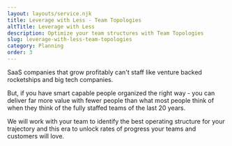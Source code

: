 ```yaml
---
layout: layouts/service.njk
title: Leverage with Less - Team Topologies
altTitle: Leverage with Less
description: Optimize your team structures with Team Topologies
slug: leverage-with-less-team-topologies
category: Planning
order: 3
---
```

SaaS companies that grow profitably can't staff like venture backed rocketships and big tech companies.

But, if you have smart capable people organized the right way - you can deliver far more value with fewer people than what most people think of when they think of the fully staffed teams of the last 20 years.

We will work with your team to identify the best operating structure for your trajectory and this era to unlock rates of progress your teams and customers will love.